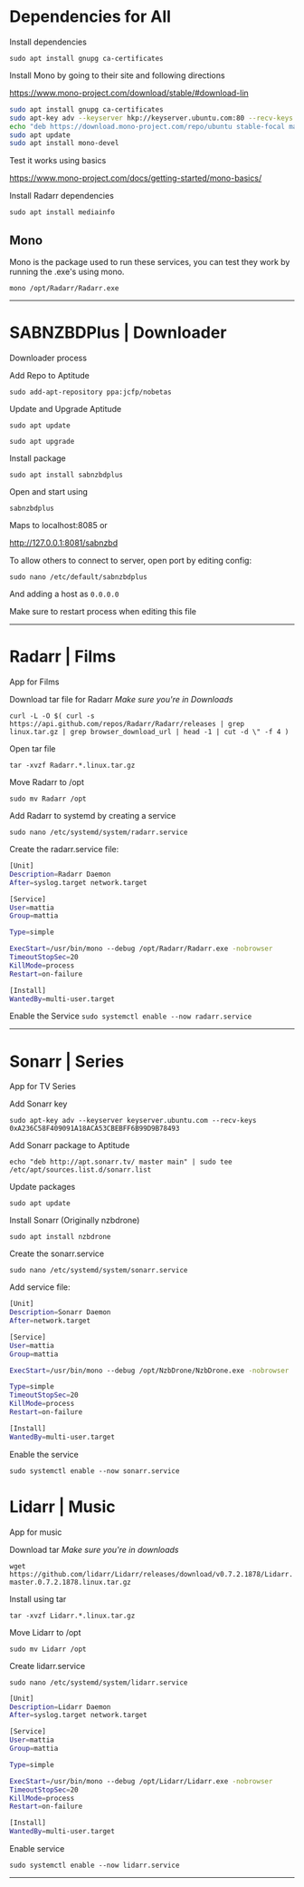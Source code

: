 # Dependencies for All
Install dependencies

`sudo apt install gnupg ca-certificates`

Install Mono by going to their site and following directions

https://www.mono-project.com/download/stable/#download-lin

```bash
sudo apt install gnupg ca-certificates
sudo apt-key adv --keyserver hkp://keyserver.ubuntu.com:80 --recv-keys 3FA7E0328081BFF6A14DA29AA6A19B38D3D831EF
echo "deb https://download.mono-project.com/repo/ubuntu stable-focal main" | sudo tee /etc/apt/sources.list.d/mono-official-stable.list
sudo apt update
sudo apt install mono-devel
```

Test it works using basics

https://www.mono-project.com/docs/getting-started/mono-basics/

Install Radarr dependencies

`sudo apt install mediainfo`

## Mono
Mono is the package used to run these services, you can test they work by running the .exe's using mono.

`mono /opt/Radarr/Radarr.exe`

- - - -

# SABNZBDPlus | Downloader
Downloader process

Add Repo to Aptitude

`sudo add-apt-repository ppa:jcfp/nobetas`

Update and Upgrade Aptitude

`sudo apt update`

`sudo apt upgrade`

Install package

`sudo apt install sabnzbdplus`

Open and start using

`sabnzbdplus`

Maps to localhost:8085 or

http://127.0.0.1:8081/sabnzbd

To allow others to connect to server, open port by editing config:

`sudo nano /etc/default/sabnzbdplus`

And adding a host as `0.0.0.0`

Make sure to restart process when editing this file

- - - -

# Radarr | Films
App for Films

Download tar file for Radarr
*Make sure you're in Downloads*

`curl -L -O $( curl -s https://api.github.com/repos/Radarr/Radarr/releases | grep linux.tar.gz | grep browser_download_url | head -1 | cut -d \" -f 4 )`

Open tar file

`tar -xvzf Radarr.*.linux.tar.gz`

Move Radarr to /opt

`sudo mv Radarr /opt`

Add Radarr to systemd by creating a service

`sudo nano /etc/systemd/system/radarr.service`

Create the radarr.service file:

````bash
[Unit]
Description=Radarr Daemon
After=syslog.target network.target

[Service]
User=mattia
Group=mattia

Type=simple

ExecStart=/usr/bin/mono --debug /opt/Radarr/Radarr.exe -nobrowser
TimeoutStopSec=20
KillMode=process
Restart=on-failure

[Install]
WantedBy=multi-user.target
````

Enable the Service
`sudo systemctl enable --now radarr.service`

- - - -

# Sonarr | Series
App for TV Series

Add Sonarr key

`sudo apt-key adv --keyserver keyserver.ubuntu.com --recv-keys 0xA236C58F409091A18ACA53CBEBFF6B99D9B78493`

Add Sonarr package to Aptitude

`echo "deb http://apt.sonarr.tv/ master main" | sudo tee /etc/apt/sources.list.d/sonarr.list`

Update packages

`sudo apt update`

Install Sonarr (Originally nzbdrone)

`sudo apt install nzbdrone`

Create the sonarr.service

`sudo nano /etc/systemd/system/sonarr.service`

Add service file:

````bash
[Unit]
Description=Sonarr Daemon
After=network.target

[Service]
User=mattia
Group=mattia

ExecStart=/usr/bin/mono --debug /opt/NzbDrone/NzbDrone.exe -nobrowser

Type=simple
TimeoutStopSec=20
KillMode=process
Restart=on-failure

[Install]
WantedBy=multi-user.target
````

Enable the service

`sudo systemctl enable --now sonarr.service`

# Lidarr | Music
App for music

Download tar
*Make sure you're in downloads*

`wget https://github.com/lidarr/Lidarr/releases/download/v0.7.2.1878/Lidarr.master.0.7.2.1878.linux.tar.gz`

Install using tar

`tar -xvzf Lidarr.*.linux.tar.gz`

Move Lidarr to /opt

`sudo mv Lidarr /opt`

Create lidarr.service

`sudo nano /etc/systemd/system/lidarr.service`

````bash
[Unit]
Description=Lidarr Daemon
After=syslog.target network.target

[Service]
User=mattia
Group=mattia

Type=simple

ExecStart=/usr/bin/mono --debug /opt/Lidarr/Lidarr.exe -nobrowser
TimeoutStopSec=20
KillMode=process
Restart=on-failure

[Install]
WantedBy=multi-user.target
````

Enable service

`sudo systemctl enable --now lidarr.service`

- - - -

